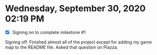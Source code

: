 # Wednesday, September 30, 2020 02:19 PM
- [x] Signing on to complete milestone #1 

Signing off. Finished almost all of the project except for adding my game map to the README file. Asked that question on Piazza.  
